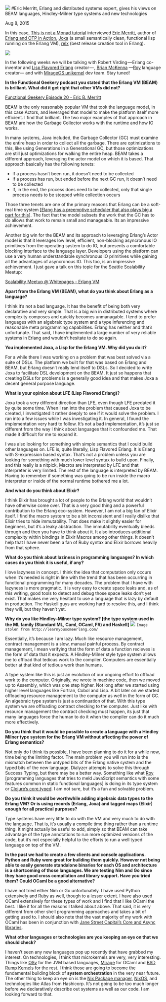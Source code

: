 ![](https://cdn-images-1.medium.com/max/800/1*Bvd7l2Q-OmEhkVC2qcclJA.png)
#Eric Merritt, Erlang and distributed systems expert, gives his views on BEAM languages, Hindley–Milner type systems and new technologies

Aug 8, 2015

In this case, [This is not a Monad tutorial](https://medium.com/this-is-not-a-monad-tutorial) interviewed [Eric Merritt](https://twitter.com/ericbmerritt), author of [Erlang and OTP in Action](http://www.manning.com/logan/), [Joxa](http://joxa.org/) (a small semantically clean, functional lisp running on the Erlang VM), [relx](https://github.com/erlware/relx) (best release creation tool in Erlang).

![](https://cdn-images-1.medium.com/max/800/1*XCrgX6wctMhx0GLjNQS9nw.jpeg)

In the following weeks we will be talking with Robert Virding — Erlang co-inventor and [Lisp Flavored Erlang](http://lfe.io/) creator — , [Brian McKenna](https://github.com/puffnfresh) —[Roy](https://github.com/puffnfresh/roy) language creator— and with [MirageOS unikernel](https://mirage.io/) dev team. Stay tuned!

**In the Functional Geekery podcast you stated that the Erlang VM (BEAM) is brilliant. What did it get right that other VMs did not?**

[Functional Geekery Episode 20 - Eric B. Merritt](http://www.functionalgeekery.com/episode-20-eric-b-merritt/)

BEAM is the only reasonably popular VM that took the language model, in this case Actors, and leveraged that model to make the platform itself more efficient. I find that brilliant. The two major examples of that approach in BEAM are how the Garbage Collector works with the runtime and how IO works.

In many systems, Java included, the Garbage Collector (GC) must examine the entire heap in order to collect all the garbage. There are optimizations to this, like using Generations in a Generational GC, but those optimizations are still just optimizations for walking the entire heap. BEAM takes a different approach, leveraging the actor model on which it is based. That approach basically has the following tenets:

* If a process hasn’t been run, it doesn’t need to be collected
* If a process has run, but ended before the next GC run, it doesn’t need to be collected
* If, in the end, the process does need to be collected, only that single process needs to be stopped while collection occurs

Those three tenets are one of the primary reasons that Erlang can be a soft-real time system [[Elang has a preemptive scheduler that also plays big a part for this]](http://jlouisramblings.blogspot.com.ar/2013/01/how-erlang-does-scheduling.html). The fact that the model subsets the work that the GC has to do allows that work to remain small and manageable. Its an impressive achievement.

Another big win for the BEAM and its approach to leveraging Erlang’s Actor model is that it leverages low level, efficient, non-blocking asyncronous IO primitives from the operating system to do IO, but presents a comfortable blocking interface to the language layer. Developers using the platform can use a very human understandable synchronous IO primitives while gaining all the advantages of asyncronous IO. This too, is an impressive achievement. I just gave a talk on this topic for the Seattle Scalability Meetup:

[Scalability Meetup @ Whitepages - Erlang VM](https://www.youtube.com/watch?v=PwWIN6vk62Q) 

**Apart from the Erlang VM (BEAM), what do you think about Erlang as a language?**

I think it’s not a bad language. It has the benefit of being both very declarative and very simple. That is a big win in distributed systems where complexity composes and quickly becomes unmanagable. I tend to prefer languages with an algebraic type system and a type inferencing and reasonable meta programming capabilities. Erlang has neither and that’s unfortunate. That said, I have implemented a large number of very reliable systems in Erlang and wouldn’t hesitate to do so again.

**You implemented Joxa, a Lisp for the Erlang VM. Why did you do it?**

For a while there I was working on a problem that was best solved via a suite of DSLs. The platform we built for that was based on Erlang and BEAM, but Erlang doesn’t really lend itself to DSLs. So I decided to write Joxa to facilitate DSL development on the BEAM. It just so happens that creating DSLs for problems is a generally good idea and that makes Joxa a decent general purpose language.

**What is your opinion about LFE (Lisp Flavored Erlang)?**

Joxa took a very different direction than LFE, even though LFE predated it by quite some time. When I ran into the problem that caused Joxa to be created, I investigated it rather deeply to see if it would solve the problem. I ran into a few issues while I was investigating it. In general, I found the implementation very hard to follow. It’s not a bad implementation, it’s just so different from the way I think about languages that it confounded me. That made it difficult for me to expand it.

I was also looking for something with simple semantics that I could build other languages on. LFE is, quite literally, Lisp Flavored Erlang. It is Erlang with S-expression based syntax. That’s not a problem unless you are looking for something with much lower level syntax to build upon. Finally, and this really is a nitpick, Macros are interpreted by LFE and that interpreter is very limited. The rest of the language is interpreted by BEAM. Having to remember if something was going to be run inside the macro interpreter or inside of the normal runtime bothered me a lot.

**And what do you think about Elixir?**

I think Elixir has brought a lot of people to the Erlang world that wouldn’t have otherwise come over. That is a very good thing and a powerful contribution to the Erlang eco-system. However, I am not a big fan of Elixir itself. I find the macro system to be a bit inconsistent and I really dislike that Elixir tries to hide immutability. That does make it slightly easier for beginners, but it’s a leaky abstraction. The immutability eventually bleeds through and then you have to think about it. It also introduces additional complexity within bindings in Elixir Macros among other things. It doesn’t help that I have never been a fan of Ruby syntax and Elixir borrows heavily from that sphere.

**What do you think about laziness in programming languages? In which cases do you think it is useful, if any?**

I love lazyness in concept. I think the idea that computation only occurs when it’s needed is right in line with the trend that has been occurring in functional programming for many decades. The problem that I have with lazyness is more pragmatic. It is very easy to create space leaks and, as of this writing, good tools to detect and debug those space leaks don’t yet exist. That makes me very hesitant to use a language that is lazy by default in production. The Haskell guys are working hard to resolve this, and I think they will, but they haven’t yet.

**Why do you like Hindley–Milner type system? [the type system used in the ML family (Standard ML, Caml, OCaml, F#) and Haskell]**
![](https://cdn-images-1.medium.com/max/400/1*TKFIhHLhfGTz5uMBn6NfkQ.png)
`Image stolen from http://learnyousomeerlang.com/`

Essentially, it’s because I am lazy. Much like resource management, contract management is a slow, manual painful process. By contract management, I mean verifying that the form of data a function recieves is the form of data that it expects. A Hindley-Milner style type system allows me to offload that tedious work to the compiler. Computers are essentially better at that kind of tedious work than humans.

A type system like this is just an evolution of our ongoing effort to offload work to the computer. Originally, we wrote in machine code, then we moved up to Assembly, which was one step higher. Not long after we started using higher level languages like Fortran, Cobol and Lisp. A bit later on we started offloading resource management to the computer as well in the form of GC. An algebraic type system is just a continuation of that. With this type system we are offloading contract checking to the computer. Just like with resource management the contract checking must happen, its just that many languages force the human to do it when the compiler can do it much more effectively.

**Do you think that it would be possible to create a language with a Hindley Milner type system for the Erlang VM without affecting the power of Erlang semantics?**

Not only do I think its possible, I have been planning to do it for a while now, time being the limiting factor. The main problem you will run into is the mismatch between the untyped bits of the Erlang native system and the typed bits of the new language. Dialyzer attempts to solve this through Success Typing, but there may be a better way. Something like what [Roy](http://roy.brianmckenna.org/) [programming languages that tries to meld JavaScript semantics with some features common in static functional languages] is doing in its type system or [Clojure’s core.typed](https://github.com/clojure/core.typed). I am not sure, but it’s a fun and solvable problem.

**Do you think it would be worthwhile adding algebraic data types to the Erlang VM? Or is using records (Erlang, Joxa) and tagged maps (Elixir) enough for all practical purposes?**

Type systems have very little to do with the VM and very much to do with the language. That is, it’s usually a compile time thing rather than a runtime thing. It might actually be useful to add, simply so that BEAM can take advantage of the type annotations to run more optimized versions of the code, but it’s not especially helpful to the efforts to run a well typed language on top of the VM.

**In the past we had to create a few clients and console applications. Python and Ruby were great for building them quickly. However not being able to easily generate standalone binaries for each OS and architecture is a shortcoming of those languages. We are testing Nim and Go since they have good cross compilation and library support. Have you tried them? Could OCaml be a good alternative?**

I have not tried either Nim or Go unfortunately. I have used Python extensively and Ruby as well, though to a lesser extent. I have also used OCaml extensively for these types of work and I find that I like OCaml the best. I like it for all the reasons I talked about above. That said, it is very different from other shell programming approaches and takes a bit of getting used to. I should also note that the vast majority of my work with OCaml has been in conjunction with [Jane Street Capital’s Core and Async libraries](https://janestreet.github.io/).

**What other languages or technologies are you keeping an eye on that we should check?**

I haven’t seen any new languages pop up recently that have grabbed my interest. On technologies, I think that microkernels are very, very interesting. Things like [OSv](http://osv.io/) for the JVM based languages, [Mirage](https://mirage.io/) for OCaml and [BSD Rump Kernels](http://rumpkernel.org/) for the rest. I think those are going to become the fundamental building block of **system orchestration** in the very near future. The other thing to keep an eye on is the [Nix Package manager](https://nixos.org/nix/), [NixOS](https://nixos.org/), and technologies like Atlas from Hashicorp. It’s not going to be too much longer before we declaratively describe out systems as well as our code. I am looking forward to that.